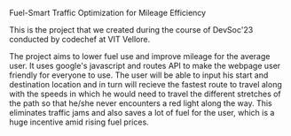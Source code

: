 Fuel-Smart Traffic Optimization for Mileage Efficiency

This is the project that we created during the course of DevSoc'23 conducted by codechef at VIT Vellore.

The project aims to lower fuel use and improve mileage for the average user. It uses google's javascript and routes API to make the webpage user friendly for everyone to use. The user will be able to input his start and destination location and in turn will recieve the fastest route to travel along with the speeds in which he would need to travel the different stretches of the path so that he/she never encounters a red light along the way.
This eliminates traffic jams and also saves a lot of fuel for the user, which is a huge incentive amid rising fuel prices.

